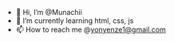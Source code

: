 - 👋 Hi, I’m @Munachii
- 🌱 I’m currently learning html, css, js
- 📫 How to reach me @yonyenze1@gmail.com

<!---
Munachii/Munachii is a ✨ special ✨ repository because its `README.md` (this file) appears on your GitHub profile.
You can click the Preview link to take a look at your changes.
--->
